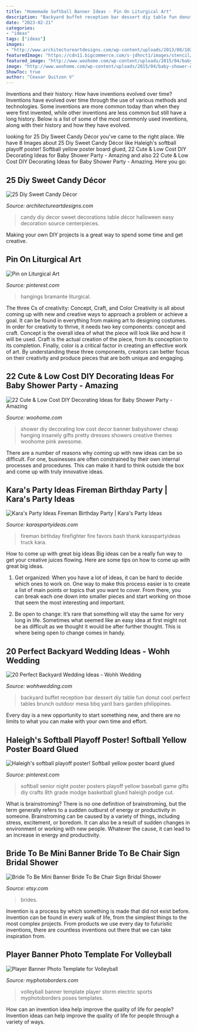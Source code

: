 ```yaml
---
title: "Homemade Softball Banner Ideas - Pin On Liturgical Art"
description: "Backyard buffet reception bar dessert diy table fun donut cool perfect tables brunch outdoor mesa bbq yard bars garden philippines"
date: "2023-02-21"
categories:
- "ideas"
tags: ["ideas"]
images:
- "http://www.architectureartdesigns.com/wp-content/uploads/2013/08/1020-630x945.jpg"
featuredImage: "https://cdn11.bigcommerce.com/s-jdhnct1/images/stencil/original/products/162/524/electric_storm_volleyball_48x72_banner_1__01022.1439922333.jpg?c=2"
featured_image: "http://www.woohome.com/wp-content/uploads/2015/04/baby-shower-decor-ideas-woohome-6.jpg"
image: "http://www.woohome.com/wp-content/uploads/2015/04/baby-shower-decor-ideas-woohome-6.jpg"
ShowToc: true
author: "Ceasar Quitzon V"
---
```



Inventions and their history: How have inventions evolved over time?
Inventions have evolved over time through the use of various methods and technologies. Some inventions are more common today than when they were first invented, while other inventions are less common but still have a long history. Below is a list of some of the most commonly used inventions, along with their history and how they have evolved.

	

		
looking for 25 Diy Sweet Candy Décor you've came to the right place. We have 8 Images about 25 Diy Sweet Candy Décor like Haleigh&#039;s softball playoff poster! Softball yellow poster board glued, 22 Cute &amp; Low Cost DIY Decorating Ideas for Baby Shower Party - Amazing and also 22 Cute &amp; Low Cost DIY Decorating Ideas for Baby Shower Party - Amazing. Here you go:
		
    
## 25 Diy Sweet Candy Décor

<img loading=lazy src="http://www.architectureartdesigns.com/wp-content/uploads/2013/08/1020-630x945.jpg" onerror="this.onerror=null;this.src='https://tse3.mm.bing.net/th?id=OIP.0f4N4L8NX7u_fbPajjNsswHaLH&amp;pid=15.1';" alt="25 Diy Sweet Candy Décor">

_Source: architectureartdesigns.com_

>candy diy decor sweet decorations table décor halloween easy decoration source centerpieces. 

	

Making your own DIY projects is a great way to spend some time and get creative.

    
## Pin On Liturgical Art

<img loading=lazy src="https://i.pinimg.com/736x/4b/c1/a6/4bc1a6ec4ba271ffdc4b1a16545d4b04.jpg" onerror="this.onerror=null;this.src='https://tse1.mm.bing.net/th?id=OIP.UVsCRv4pctZUe8FBZITEUAHaJ3&amp;pid=15.1';" alt="Pin on Liturgical Art">

_Source: pinterest.com_

>hangings bramante liturgical. 

	

The three Cs of creativity: Concept, Craft, and Color
Creativity is all about coming up with new and creative ways to approach a problem or achieve a goal. It can be found in everything from making art to designing costumes. In order for creativity to thrive, it needs two key components: concept and craft. Concept is the overall idea of what the piece will look like and how it will be used. Craft is the actual creation of the piece, from its conception to its completion. Finally, color is a critical factor in creating an effective work of art. By understanding these three components, creators can better focus on their creativity and produce pieces that are both unique and engaging.

    
## 22 Cute &amp; Low Cost DIY Decorating Ideas For Baby Shower Party - Amazing

<img loading=lazy src="http://www.woohome.com/wp-content/uploads/2015/04/baby-shower-decor-ideas-woohome-6.jpg" onerror="this.onerror=null;this.src='https://tse3.mm.bing.net/th?id=OIP.Wi1-cZLEnFYyxIIofgTxFgHaHM&amp;pid=15.1';" alt="22 Cute &amp; Low Cost DIY Decorating Ideas for Baby Shower Party - Amazing">

_Source: woohome.com_

>shower diy decorating low cost decor banner babyshower cheap hanging insanely gifts pretty dresses showers creative themes woohome pink awesome. 

	

There are a number of reasons why coming up with new ideas can be so difficult. For one, businesses are often constrained by their own internal processes and procedures. This can make it hard to think outside the box and come up with truly innovative ideas.

    
## Kara&#039;s Party Ideas Fireman Birthday Party | Kara&#039;s Party Ideas

<img loading=lazy src="https://karaspartyideas.com/wp-content/uploads/2016/02/Fireman-Birthday-Party-via-Karas-Party-Ideas-KarasPartyIdeas.com-6.jpeg" onerror="this.onerror=null;this.src='https://tse1.mm.bing.net/th?id=OIP.hBFdkXKO-vUwb2pV0YoL_QHaLH&amp;pid=15.1';" alt="Kara&#039;s Party Ideas Fireman Birthday Party | Kara&#039;s Party Ideas">

_Source: karaspartyideas.com_

>fireman birthday firefighter fire favors bash thank karaspartyideas truck kara. 

	

How to come up with great big ideas
Big ideas can be a really fun way to get your creative juices flowing. Here are some tips on how to come up with great big ideas. 
1. Get organized: When you have a lot of ideas, it can be hard to decide which ones to work on. One way to make this process easier is to create a list of main points or topics that you want to cover. From there, you can break each one down into smaller pieces and start working on those that seem the most interesting and important. 

2. Be open to change: It’s rare that something will stay the same for very long in life. Sometimes what seemed like an easy idea at first might not be as difficult as we thought it would be after further thought. This is where being open to change comes in handy.

    
## 20 Perfect Backyard Wedding Ideas - Wohh Wedding

<img loading=lazy src="http://wohhwedding.com/wp-content/uploads/2016/04/great-Backyard-Wedding-Ideas.jpg" onerror="this.onerror=null;this.src='https://tse3.mm.bing.net/th?id=OIP.28RAURgqcfPn2qzDACBKQQHaLH&amp;pid=15.1';" alt="20 Perfect Backyard Wedding Ideas - Wohh Wedding">

_Source: wohhwedding.com_

>backyard buffet reception bar dessert diy table fun donut cool perfect tables brunch outdoor mesa bbq yard bars garden philippines. 

	

Every day is a new opportunity to start something new, and there are no limits to what you can make with your own time and effort.

    
## Haleigh&#039;s Softball Playoff Poster! Softball Yellow Poster Board Glued

<img loading=lazy src="https://s-media-cache-ak0.pinimg.com/736x/8d/90/f6/8d90f6d6cddfc57fb523471b90b52f9c.jpg" onerror="this.onerror=null;this.src='https://tse3.mm.bing.net/th?id=OIP.LfbG9F20nMqaL-L5iIY-7QHaNK&amp;pid=15.1';" alt="Haleigh&#039;s softball playoff poster! Softball yellow poster board glued">

_Source: pinterest.com_

>softball senior night poster posters playoff yellow baseball game gifts diy crafts 8th grade modge basketball glued haleigh podge cut. 

	

What is brainstroming?
There is no one definition of brainstroming, but the term generally refers to a sudden outburst of energy or productivity in someone. Brainstroming can be caused by a variety of things, including stress, excitement, or boredom. It can also be a result of sudden changes in environment or working with new people. Whatever the cause, it can lead to an increase in energy and productivity.

    
## Bride To Be Mini Banner Bride To Be Chair Sign Bridal Shower

<img loading=lazy src="https://img1.etsystatic.com/022/1/7278654/il_570xN.507164683_sreh.jpg" onerror="this.onerror=null;this.src='https://tse1.mm.bing.net/th?id=OIP.ak2bpIWiVvnrEkjl7rP1ZQHaLI&amp;pid=15.1';" alt="Bride To Be Mini Banner Bride To Be Chair Sign Bridal Shower">

_Source: etsy.com_

>brides. 

	

Invention is a process by which something is made that did not exist before. Invention can be found in every walk of life, from the simplest things to the most complex projects. From products we use every day to futuristic inventions, there are countless inventions out there that we can take inspiration from.

    
## Player Banner Photo Template For Volleyball

<img loading=lazy src="https://cdn11.bigcommerce.com/s-jdhnct1/images/stencil/original/products/162/524/electric_storm_volleyball_48x72_banner_1__01022.1439922333.jpg?c=2" onerror="this.onerror=null;this.src='https://tse1.mm.bing.net/th?id=OIP.i4X_pdKVtls7km_3tLvmuwHaLH&amp;pid=15.1';" alt="Player Banner Photo Template for Volleyball">

_Source: myphotoborders.com_

>volleyball banner template player storm electric sports myphotoborders poses templates. 

	

How can an invention idea help improve the quality of life for people?
Invention ideas can help improve the quality of life for people through a variety of ways.

